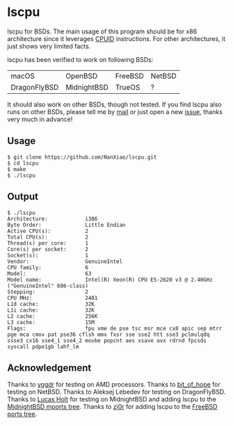 # lscpu
lscpu for BSDs. The main usage of this program should be for x86 architecture since it leverages [CPUID](https://en.wikipedia.org/wiki/CPUID) instructions. For other architectures, it just shows very limited facts.

lscpu has been verified to work on following BSDs:  

<table>
  <tr><td>macOS</td><td>OpenBSD</td><td>FreeBSD</td><td>NetBSD</td></tr>
  <tr><td>DragonFlyBSD</td><td>MidnightBSD</td><td>TrueOS</td><td>?</td></tr>
</table>

It should also work on other BSDs, though not tested. If you find lscpu also runs on other BSDs, please tell me by [mail](mailto:nan@chinadtrace.org) or just open a new [issue](https://github.com/NanXiao/lscpu/issues/new), thanks very much in advance!

## Usage

	$ git clone https://github.com/NanXiao/lscpu.git
	$ cd lscpu
	$ make
	$ ./lscpu

## Output

	$ ./lscpu
	Architecture:            i386
	Byte Order:              Little Endian
	Active CPU(s):           2
	Total CPU(s):            2
	Thread(s) per core:      1
	Core(s) per socket:      2
	Socket(s):               1
	Vendor:                  GenuineIntel
	CPU family:              6
	Model:                   63
	Model name:              Intel(R) Xeon(R) CPU E5-2620 v3 @ 2.40GHz ("GenuineIntel" 686-class)
	Stepping:                2
	CPU MHz:                 2401
	L1d cache:               32K
	L1i cache:               32K
	L2 cache:                256K
	L3 cache:                15M
	Flags:                   fpu vme de pse tsc msr mce cx8 apic sep mtrr pge mca cmov pat pse36 cflsh mmx fxsr sse sse2 htt sse3 pclmulqdq ssse3 cx16 sse4_1 sse4_2 movbe popcnt aes xsave avx rdrnd fpcsds syscall pdpe1gb lahf_lm
## Acknowledgement
Thanks to [yggdr](https://github.com/yggdr) for testing on AMD processors.
Thanks to [bit_of_hope](https://www.reddit.com/r/BSD/comments/72bi57/lscpu_for_openbsdfreebsd/dnhnifm/) for testing on NetBSD.
Thanks to Aleksej Lebedev for testing on DragonFlyBSD.
Thanks to [Lucas Holt](https://github.com/laffer1) for testing on MidnightBSD and adding lscpu to the [MidnightBSD mports tree](http://svn.midnightbsd.org/svn/mports/trunk/sysutils/lscpu/).
Thanks to [zi0r](https://github.com/zi0r) for adding lscpu to the [FreeBSD ports tree](https://www.freshports.org/sysutils/lscpu).

